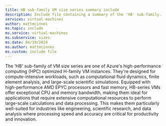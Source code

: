 ```yaml
---
title: HB sub-family VM size series summary include
description: Include file containing a summary of the 'HB' sub-family.
services: virtual-machines
author: mattmcinnes
ms.topic: include
ms.service: virtual-machines
ms.subservice: sizes
ms.date: 04/19/2024
ms.author: mattmcinnes
ms.custom: include file
---
```

The 'HB' sub-family of VM size series are one of Azure's high-performance computing (HPC) optimized H-family VM instances. They're designed for compute-intensive workloads, such as computational fluid dynamics, finite element analysis, and large-scale scientific simulations. Equipped with high-performance AMD EPYC processors and fast memory, HB-series VMs offer exceptional CPU and memory bandwidth, making them ideal for applications that require extensive computational resources to perform large-scale calculations and data processing. This makes them particularly well-suited for industries like engineering, scientific research, and data analysis where processing speed and accuracy are critical for productivity and innovation.